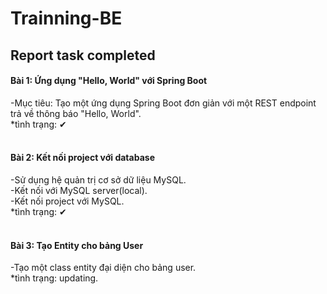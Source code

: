 # Trainning-BE
## Report task completed

#### **Bài 1: Ứng dụng "Hello, World" với Spring Boot**<br>
-Mục tiêu: Tạo một ứng dụng Spring Boot đơn giản với một REST endpoint trả về thông báo "Hello, World". <br>
*tình trạng: ✔<br><br>

#### **Bài 2: Kết nối project với database** 
-Sử dụng hệ quản trị cơ sở dữ liệu MySQL.<br>
-Kết nối với MySQL server(local).<br>
-Kết nối project với MySQL.<br>
*tình trạng: ✔<br><br>

#### **Bài 3: Tạo Entity cho bảng User**
-Tạo một class entity đại diện cho bảng user.<br>
*tình trạng: updating.<br>

